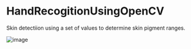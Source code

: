 # HandRecogitionUsingOpenCV
Skin detectiion using a set of values to determine skin pigment ranges.

![image](https://user-images.githubusercontent.com/22106727/129658027-37b2adb4-a1e1-4bf7-a8fb-9c7fafdff665.png)
